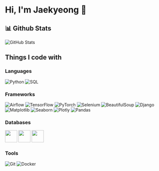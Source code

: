 # Hi, I'm Jaekyeong 👋

## 📊 Github Stats
![GitHub Stats](https://github-readme-stats.vercel.app/api?username=Pepi10&show_icons=true&theme=radical)

## Things I code with

### Languages
![Python](https://img.shields.io/badge/-Python-3776AB?style=flat-square&logo=Python&logoColor=white)
![SQL](https://img.shields.io/badge/-SQL-4479A1?style=flat-square&logo=MySQL&logoColor=white)

### Frameworks
![Airflow](https://img.shields.io/badge/-Airflow-017CEE?style=flat-square&logo=Apache%20Airflow&logoColor=white)
![TensorFlow](https://img.shields.io/badge/-TensorFlow-FF6F00?style=flat-square&logo=TensorFlow&logoColor=white)
![PyTorch](https://img.shields.io/badge/-PyTorch-EE4C2C?style=flat-square&logo=PyTorch&logoColor=white)
![Selenium](https://img.shields.io/badge/-Selenium-43B02A?style=flat-square&logo=Selenium&logoColor=white)
![BeautifulSoup](https://img.shields.io/badge/-BeautifulSoup-181717?style=flat-square&logo=BeautifulSoup&logoColor=white)
![Django](https://img.shields.io/badge/-Django-092E20?style=flat-square&logo=Django&logoColor=white)
![Matplotlib](https://img.shields.io/badge/-Matplotlib-11557C?style=flat-square&logo=Matplotlib&logoColor=white)
![Seaborn](https://img.shields.io/badge/-Seaborn-4E4E4E?style=flat-square&logo=Seaborn&logoColor=white)
![Plotly](https://img.shields.io/badge/-Plotly-3F4F75?style=flat-square&logo=Plotly&logoColor=white)
![Pandas](https://img.shields.io/badge/-Pandas-150458?style=flat-square&logo=Pandas&logoColor=white)

### Databases
<img src="https://cdn.jsdelivr.net/gh/devicons/devicon/icons/postgresql/postgresql-original.svg" width="40" height="40"/>   <img src="https://cdn.jsdelivr.net/gh/devicons/devicon/icons/mysql/mysql-original.svg" width="40" height="40"/>   <img src="https://cdn.jsdelivr.net/gh/devicons/devicon/icons/redis/redis-original.svg" width="40" height="40"/>

### Tools
![Git](https://img.shields.io/badge/-Git-F05032?style=flat-square&logo=Git&logoColor=white)
![Docker](https://img.shields.io/badge/-Docker-2496ED?style=flat-square&logo=Docker&logoColor=white)




<!--
**Pepi10/Pepi10** is a ✨ _special_ ✨ repository because its `README.md` (this file) appears on your GitHub profile.

Here are some ideas to get you started:

- 🔭 I’m currently working on ...
- 🌱 I’m currently learning ...
- 👯 I’m looking to collaborate on ...
- 🤔 I’m looking for help with ...
- 💬 Ask me about ...
- 📫 How to reach me: ...
- 😄 Pronouns: ...
- ⚡ Fun fact: ...
-->
